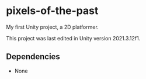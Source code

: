 # pixels-of-the-past
My first Unity project, a 2D platformer. 

This project was last edited in Unity version 2021.3.12f1.

## Dependencies
- None
